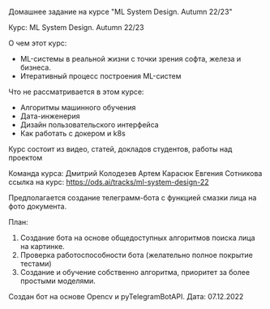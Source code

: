 Домашнее задание на курсе "ML System Design. Autumn 22/23"

Курс: ML System Design. Autumn 22/23

О чем этот курс:

* ML-системы в реальной жизни с точки зрения софта, железа и бизнеса.
* Итеративный процесс построения ML-систем

Что не рассматривается в этом курсе:
* Алгоритмы машинного обучения
* Дата-инженерия
* Дизайн пользовательского интерфейса
* Как работать с докером и k8s

Курс состоит из видео, статей, докладов студентов, работы над проектом

Команда курса:
Дмитрий Колодезев
Артем Карасюк
Евгения Сотникова
ссылка на курс: https://ods.ai/tracks/ml-system-design-22

Предполагается создание телеграмм-бота с функцией смазки лица на фото документа.

План:
1. Создание бота на основе общедоступных алгоритмов поиска лица на картинке.
2. Проверка работоспособности бота (желательно полное покрытие тестами)
3. Создание и обучение собственно алгоритма, приоритет за более простыми моделями. 

Создан бот на основе Opencv и pyTelegramBotAPI. Дата: 07.12.2022

